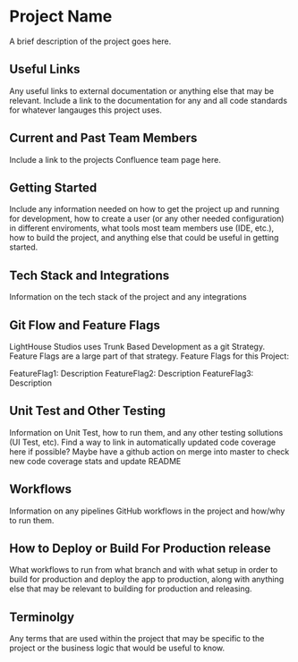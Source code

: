 # Project Name 

A brief description of the project goes here.

## Useful Links

Any useful links to external documentation or anything else that may be relevant. 
Include a link to the documentation for any and all code standards for whatever 
langauges this project uses.

## Current and Past Team Members

Include a link to the projects Confluence team page here.

## Getting Started

Include any information needed on how to get the project up and running for development, 
how to create a user (or any other needed configuration) in different enviroments, what 
tools most team members use (IDE, etc.), how to build the project, and anything else that 
could be useful in getting started.

## Tech Stack and Integrations

Information on the tech stack of the project and any integrations

## Git Flow and Feature Flags

LightHouse Studios uses Trunk Based Development as a git Strategy. Feature Flags are a large 
part of that strategy. Feature Flags for this Project:

FeatureFlag1: Description
FeatureFlag2: Description
FeatureFlag3: Description

## Unit Test and Other Testing

Information on Unit Test, how to run them, and any other testing sollutions (UI Test, etc).
Find a way to link in automatically updated code coverage here if possible? Maybe have a github 
action on merge into master to check new code coverage stats and update README

## Workflows

Information on any pipelines GitHub workflows in the project and how/why to run them.

## How to Deploy or Build For Production release

What workflows to run from what branch and with what setup in order to build for production and 
deploy the app to production, along with anything else that may be relevant to building for 
production and releasing. 

## Terminolgy

Any terms that are used within the project that may be specific to the project or the business 
logic that would be useful to know.